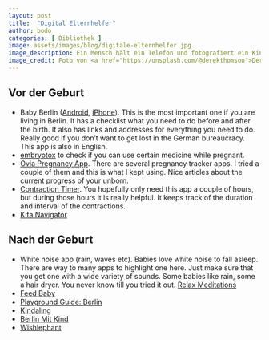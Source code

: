 ```yaml
---
layout: post
title:  "Digital Elternhelfer"
author: bodo
categories: [ Bibliothek ]
image: assets/images/blog/digitale-elternhelfer.jpg
image_description: Ein Mensch hält ein Telefon und fotografiert ein Kind, das Kind ist unscharf zu sehen im Hintergrund.
image_credit: Foto von <a href="https://unsplash.com/@derekthomson">Derek Thomson</a>
---
```


## Vor der Geburt

* Baby Berlin
  ([Android](https://play.google.com/store/apps/details?id=de.gesundheitbb.clbirth),
  [iPhone](https://itunes.apple.com/de/app/baby-berlin-app/id976204677?l=en&mt=8)).
  This is the most important one if you are living in Berlin. It has a checklist
  what you need to do before and after the birth. It also has links and addresses
  for everything you need to do. Really good if you don’t want to get lost in the
  German bureaucracy. This app is also in English.
* [embryotox](https://www.embryotox.de/) to check if you can
  use certain medicine while pregnant.
* [Ovia Pregnancy App](https://www.ovuline.com/#ovia-pregnancy-app). There are
  several pregnancy tracker apps. I tried a couple of them and this is what I
  kept using. Nice articles about the current progress of your unborn.
* [Contraction Timer](https://itunes.apple.com/de/app/labor-contraction-timer-birth/id1204868842?l=en&mt=8).
  You hopefully only need this app a couple of hours, but during those hours it
  is really helpful. It keeps track of the duration and interval of the
  contractions.
* [Kita Navigator](https://kita-navigator.berlin.de/)

## Nach der Geburt

* White noise app (rain, waves etc). Babies love white noise to fall asleep.
  There are way to many apps to highlight one here. Just make sure that you get
  one with a wide variety of sounds. Some babies like rain, some a hair dryer.
  You never know till you tried it out. [Relax Meditations](https://apps.apple.com/de/app/relax-meditation-guided-mind/id367506176)
* [Feed Baby](https://www.feedbaby.com.au/)
* [Playground Guide: Berlin](https://berlin-playgrounds.de/)
* [Kindaling](https://www.kindaling.de/)
* [Berlin Mit Kind](https://berlinmitkind.de/)
* [Wishlephant](https://wishlephant.com)
